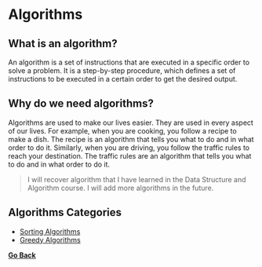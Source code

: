 # Algorithms

## What is an algorithm?

An algorithm is a set of instructions that are executed in a specific order to solve a problem. It is a step-by-step procedure, which defines a set of instructions to be executed in a certain order to get the desired output.

## Why do we need algorithms?

Algorithms are used to make our lives easier. They are used in every aspect of our lives. For example, when you are cooking, you follow a recipe to make a dish. The recipe is an algorithm that tells you what to do and in what order to do it. Similarly, when you are driving, you follow the traffic rules to reach your destination. The traffic rules are an algorithm that tells you what to do and in what order to do it.

> I will recover algorithm that I have learned in the Data Structure and Algorithm course. I will add more algorithms in the future.

## Algorithms Categories

* [Sorting Algorithms](SortingAlgorithms/Overview.md)
* [Greedy Algorithms](GreedyAlgorithms/Overview.md)

[**Go Back**](../README.md)
